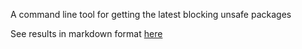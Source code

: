 A command line tool for getting the latest blocking unsafe packages

See results in markdown format [here](https://github.com/lukepighetti/secret_null_safe_santa/blob/master/latest-packages.md)
